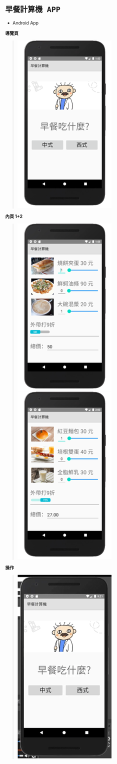 # ` 早餐計算機 APP ` 

* Android App 

**導覽頁**
> <img src="guide.png" alt="guide.png" width="300"/>

**內頁 1+2**
> <img src="page1.png" alt="page1.png" width="300"/>
> <img src="page2.png" alt="page2.png" width="300"/>

**操作**
> ![operator.gif](operator.gif)

<div style="page-break-after: always"></div>
